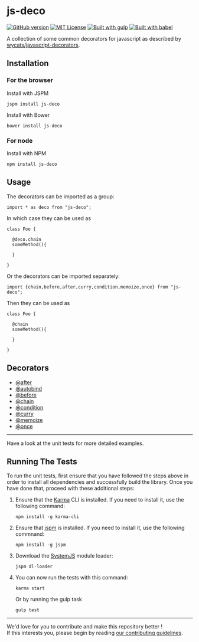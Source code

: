 # js-deco

[![GitHub version](https://badge.fury.io/gh/gooy%2Fjs-deco.svg?style=flat-square)](http://badge.fury.io/gh/gooy%2Fjs-deco)
[![MIT License](https://img.shields.io/badge/license-MIT-blue.svg?style=flat-square)](http://opensource.org/licenses/MIT)
[![Built with gulp](http://img.shields.io/badge/built%20with-gulp-red.svg?style=flat-square)](http://gulpjs.com/)
[![Built with babel](http://img.shields.io/badge/transpiled%20with-babel-bfb222.svg?style=flat-square)](http://babeljs.io/)

A collection of some common decorators for javascript as described by [wycats/javascript-decorators](https://github.com/wycats/javascript-decorators).

## Installation

### For the browser

Install with JSPM

    jspm install js-deco
    
Install with Bower

    bower install js-deco
    
### For node

Install with NPM

    npm install js-deco
    
## Usage

The decorators can be imported as a group:

    import * as deco from "js-deco";
    
In which case they can be used as

    class Foo {
    
      @deco.chain
      someMethod(){
        
      }
      
    }
    
Or the decorators can be imported separately:

    import {chain,before,after,curry,condition,memoize,once} from "js-deco";
  
Then they can be used as

    class Foo {
        
      @chain
      someMethod(){
        
      }
      
    }

## Decorators

  - [@after](doc/after.md)
  - [@autobind](doc/autobind.md)
  - [@before](doc/before.md)
  - [@chain](doc/chain.md)
  - [@condition](doc/condition.md)
  - [@curry](doc/curry.md)
  - [@memoize](doc/memoize.md)
  - [@once](doc/once.md)

---

Have a look at the unit tests for more detailed examples.


## Running The Tests

To run the unit tests, first ensure that you have followed the steps above in order to install all dependencies and successfully build the library. Once you have done that, proceed with these additional steps:

1. Ensure that the [Karma](http://karma-runner.github.io/) CLI is installed. If you need to install it, use the following command:

    ```shell
    npm install -g karma-cli
    ```
2. Ensure that [jspm](http://jspm.io/) is installed. If you need to install it, use the following commnand:

    ```shell
    npm install -g jspm
    ```
3. Download the [SystemJS](https://github.com/systemjs/systemjs) module loader:

    ```shell
    jspm dl-loader
    ```

4. You can now run the tests with this command:

    ```shell
    karma start
    ```
    
    Or by running the gulp task
    
    ```shell
    gulp test
    ```
___

We'd love for you to contribute and make this repository better !   
If this interests you, please begin by reading [our contributing guidelines](CONTRIBUTING.md).
